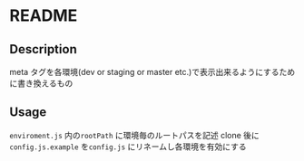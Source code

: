 # README

## Description

meta タグを各環境(dev or staging or master etc.)で表示出来るようにするために書き換えるもの

## Usage

`enviroment.js` 内の`rootPath` に環境毎のルートパスを記述
clone 後に`config.js.example` を`config.js` にリネームし各環境を有効にする
